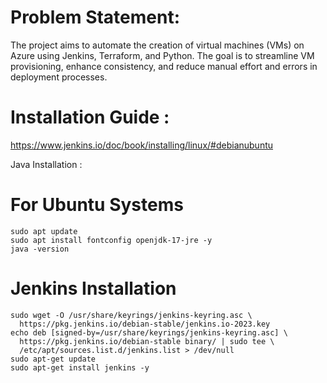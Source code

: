 # Problem Statement:

The project aims to automate the creation of virtual machines (VMs) on Azure using Jenkins, Terraform, and Python. The goal is to streamline VM provisioning, enhance consistency, and reduce manual effort and errors in deployment processes.

# Installation Guide : 

https://www.jenkins.io/doc/book/installing/linux/#debianubuntu

Java Installation :

# For Ubuntu Systems
```
sudo apt update
sudo apt install fontconfig openjdk-17-jre -y
java -version
```
# Jenkins Installation 

```
sudo wget -O /usr/share/keyrings/jenkins-keyring.asc \
  https://pkg.jenkins.io/debian-stable/jenkins.io-2023.key
echo deb [signed-by=/usr/share/keyrings/jenkins-keyring.asc] \
  https://pkg.jenkins.io/debian-stable binary/ | sudo tee \
  /etc/apt/sources.list.d/jenkins.list > /dev/null
sudo apt-get update
sudo apt-get install jenkins -y
```